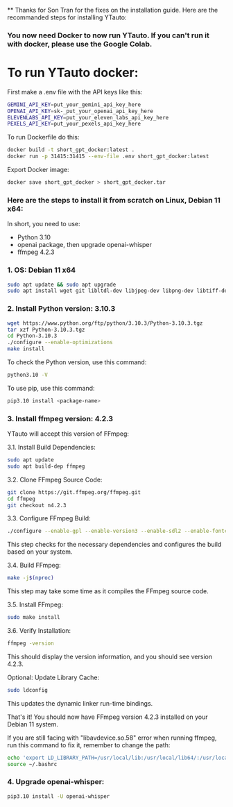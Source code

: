 ** Thanks for Son Tran for the fixes on the installation guide. Here are the recommanded steps for installing YTauto:


### You now need Docker to now run YTauto. If you can't run it with docker, please use the Google Colab.
# To run YTauto docker:


First make a .env file with the API keys like this:

```bash
GEMINI_API_KEY=put_your_gemini_api_key_here
OPENAI_API_KEY=sk-_put_your_openai_api_key_here
ELEVENLABS_API_KEY=put_your_eleven_labs_api_key_here
PEXELS_API_KEY=put_your_pexels_api_key_here
```


To run Dockerfile do this:
```bash
docker build -t short_gpt_docker:latest .
docker run -p 31415:31415 --env-file .env short_gpt_docker:latest
```
Export Docker image:
```bash
docker save short_gpt_docker > short_gpt_docker.tar
```





### Here are the steps to install it from scratch on Linux, Debian 11 x64:

In short, you need to use:
- Python 3.10
- openai package, then upgrade openai-whisper
- ffmpeg 4.2.3

### 1. OS: Debian 11 x64
```bash
sudo apt update && sudo apt upgrade 
sudo apt install wget git libltdl-dev libjpeg-dev libpng-dev libtiff-dev libgif-dev libfreetype6-dev liblcms2-dev libxml2-dev wget build-essential libncursesw5-dev libssl-dev libsqlite3-dev tk-dev libgdbm-dev libc6-dev libbz2-dev libffi-dev zlib1g-dev
```

### 2. Install Python version: 3.10.3
```bash
wget https://www.python.org/ftp/python/3.10.3/Python-3.10.3.tgz 
tar xzf Python-3.10.3.tgz 
cd Python-3.10.3 
./configure --enable-optimizations
make install
```

To check the Python version, use this command:
```bash
python3.10 -V
```
To use pip, use this command:
```bash
pip3.10 install <package-name>
```

### 3. Install ffmpeg version: 4.2.3
YTauto will accept this version of FFmpeg:

3.1. Install Build Dependencies:

```bash
sudo apt update
sudo apt build-dep ffmpeg
```

3.2. Clone FFmpeg Source Code:

```bash
git clone https://git.ffmpeg.org/ffmpeg.git
cd ffmpeg
git checkout n4.2.3
```

3.3. Configure FFmpeg Build:

```bash
./configure --enable-gpl --enable-version3 --enable-sdl2 --enable-fontconfig --enable-gnutls --enable-iconv --enable-libass --enable-libdav1d --enable-libbluray --enable-libfreetype --enable-libmp3lame --enable-libopencore-amrnb --enable-libopencore-amrwb --enable-libopenjpeg --enable-libopus --enable-libshine --enable-libsnappy --enable-libsoxr --enable-libtheora --enable-libtwolame --enable-libvpx --enable-libwavpack --enable-libwebp --enable-libx264 --enable-libx265 --enable-libxml2 --enable-lzma --enable-zlib --enable-gmp --enable-libvidstab --enable-libvorbis --enable-libvo-amrwbenc --enable-libmysofa --enable-libspeex --enable-libxvid --enable-libaom --enable-libmfx --enable-avisynth --enable-libopenmpt --enable-shared --disable-static
```

This step checks for the necessary dependencies and configures the build based on your system.

3.4. Build FFmpeg:

```bash
make -j$(nproc)
```

This step may take some time as it compiles the FFmpeg source code.

3.5. Install FFmpeg:

```bash
sudo make install
```

3.6. Verify Installation:

```bash
ffmpeg -version
```

This should display the version information, and you should see version 4.2.3.

Optional: Update Library Cache:

```bash
sudo ldconfig
```

This updates the dynamic linker run-time bindings.

That's it! You should now have FFmpeg version 4.2.3 installed on your Debian 11 system.

If you are still facing with "libavdevice.so.58" error when running ffmpeg, run this command to fix it, remember to change the path:
```bash
echo 'export LD_LIBRARY_PATH=/usr/local/lib:/usr/local/lib64/:/usr/local/lib/x86_64-linux-gnu:$LD_LIBRARY_PATH' >> ~/.bashrc
source ~/.bashrc
```

### 4. Upgrade openai-whisper:
```bash
pip3.10 install -U openai-whisper
```
